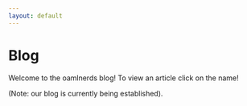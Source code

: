 ```yaml
---
layout: default
---
```


# Blog


Welcome to the oamlnerds blog! To view an article click on the name!

(Note: our blog is currently being established).
